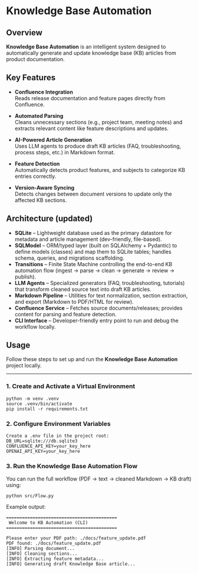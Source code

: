 # Knowledge Base Automation

## Overview
**Knowledge Base Automation** is an intelligent system designed to automatically generate and update knowledge base (KB) articles from product documentation.

## Key Features

- **Confluence Integration**  
  Reads release documentation and feature pages directly from Confluence.

- **Automated Parsing**  
  Cleans unnecessary sections (e.g., project team, meeting notes) and extracts relevant content like feature descriptions and updates.

- **AI-Powered Article Generation**  
  Uses LLM agents to produce draft KB articles (FAQ, troubleshooting, process steps, etc.) in Markdown format.

- **Feature Detection**  
  Automatically detects product features, and subjects to categorize KB entries correctly.

- **Version-Aware Syncing**  
  Detects changes between document versions to update only the affected KB sections.

## Architecture (updated)

- **SQLite** – Lightweight database used as the primary datastore for metadata and article management (dev-friendly, file-based).
- **SQLModel** – ORM/typed layer (built on SQLAlchemy + Pydantic) to define models (classes) and map them to SQLite tables; handles schema, queries, and migrations scaffolding.
- **Transitions** – Finite State Machine controlling the end-to-end KB automation flow (ingest → parse → clean → generate → review → publish).
- **LLM Agents** – Specialized generators (FAQ, troubleshooting, tutorials) that transform cleaned source text into draft KB articles.
- **Markdown Pipeline** – Utilities for text normalization, section extraction, and export (Markdown to PDF/HTML for review).
- **Confluence Service** – Fetches source documents/releases; provides content for parsing and feature detection.
- **CLI Interface** – Developer-friendly entry point to run and debug the workflow locally.


## Usage

Follow these steps to set up and run the **Knowledge Base Automation** project locally.

---

### 1. Create and Activate a Virtual Environment
    python -m venv .venv
    source .venv/bin/activate
    pip install -r requirements.txt
### 2. Configure Environment Variables
    Create a .env file in the project root:
    DB_URL=sqlite:///db.sqlite3
    CONFLUENCE_API_KEY=your_key_here
    OPENAI_API_KEY=your_key_here
### 3. Run the Knowledge Base Automation Flow
You can run the full workflow (PDF → text → cleaned Markdown → KB draft) using:

    python src/Flow.py
    
Example output:
```text
==========================================
 Welcome to KB Automation (CLI)
==========================================

Please enter your PDF path: ./docs/feature_update.pdf
PDF found: ./docs/feature_update.pdf
[INFO] Parsing document...
[INFO] Cleaning sections...
[INFO] Extracting feature metadata...
[INFO] Generating draft Knowledge Base article...